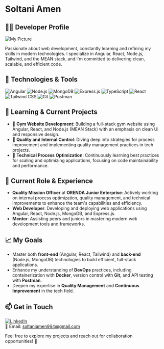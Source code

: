 # Soltani Amen

## 👨‍💻 Developer Profile
![My Picture](https://media.licdn.com/dms/image/v2/D5603AQGmE_xLx9AqgA/profile-displayphoto-shrink_400_400/B56ZTMkI01GoAs-/0/1738598815274?e=1746662400&v=beta&t=t2SGFMRe_ujDzhJdsk2NZT6O8LNcxJRoSz7rM8GB9Zs)

Passionate about web development, constantly learning and refining my skills in modern technologies. I specialize in Angular, React, Node.js, Tailwind, and the MEAN stack, and I'm committed to delivering clean, scalable, and efficient code.

## 🚀 Technologies & Tools

![Angular](https://img.shields.io/badge/Angular-DD0031?style=for-the-badge&logo=angular&logoColor=white)
![Node.js](https://img.shields.io/badge/Node.js-43853D?style=for-the-badge&logo=node.js&logoColor=white)
![MongoDB](https://img.shields.io/badge/MongoDB-4EA94B?style=for-the-badge&logo=mongodb&logoColor=white)
![Express.js](https://img.shields.io/badge/Express.js-000000?style=for-the-badge&logo=express&logoColor=white)
![TypeScript](https://img.shields.io/badge/TypeScript-007ACC?style=for-the-badge&logo=typescript&logoColor=white)
![React](https://img.shields.io/badge/React-61DAFB?style=for-the-badge&logo=react&logoColor=white)
![Tailwind CSS](https://img.shields.io/badge/Tailwind_CSS-06B6D4?style=for-the-badge&logo=tailwind-css&logoColor=white)
![Git](https://img.shields.io/badge/Git-F05032?style=for-the-badge&logo=git&logoColor=white)
![Postman](https://img.shields.io/badge/Postman-FF6C37?style=for-the-badge&logo=postman&logoColor=white)

## 🌱 Learning & Current Projects

- 📌 **Gym Website Development**: Building a full-stack gym website using Angular, React, and Node.js (MEAN Stack) with an emphasis on clean UI and responsive design.
- 📌 **Quality and Internal Control**: Diving deep into strategies for process improvement and implementing quality management practices in tech projects.
- 📌 **Technical Process Optimization**: Continuously learning best practices for scaling and optimizing applications, focusing on code maintainability and performance.

## 💼 Current Role & Experience

- **Quality Mission Officer** at **ORENDA Junior Enterprise**: Actively working on internal process optimization, quality management, and technical improvements to enhance the team's capabilities and efficiency.
- **Web Developer**: Developing and deploying web applications using Angular, React, Node.js, MongoDB, and Express.js.
- **Mentor**: Assisting peers and juniors in mastering modern web development tools and frameworks.

## 📈 My Goals

- Master both **front-end** (Angular, React, Tailwind) and **back-end** (Node.js, MongoDB) technologies to build efficient, full-stack applications.
- Enhance my understanding of **DevOps** practices, including containerization with **Docker**, version control with **Git**, and API testing with **Postman**.
- Deepen my expertise in **Quality Management** and **Continuous Improvement** in the tech field.

## 📫 Get in Touch

[![LinkedIn](https://img.shields.io/badge/LinkedIn-0A66C2?style=for-the-badge&logo=linkedin&logoColor=white)](https://www.linkedin.com/in/soltani-amen/)  
📧 Email: [soltaniamen964@gmail.com](mailto:soltaniamen964@gmail.com)

Feel free to explore my projects and reach out for collaboration opportunities! 🚀
